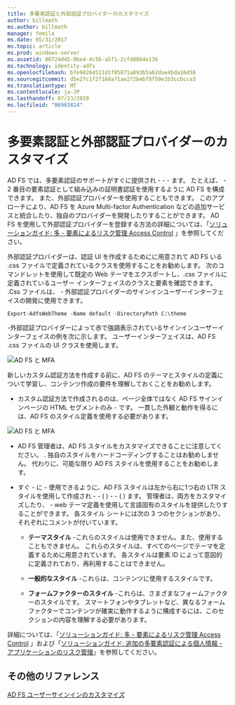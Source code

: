 ```yaml
---
title: 多要素認証と外部認証プロバイダーのカスタマイズ
author: billmath
ms.author: billmath
manager: femila
ms.date: 05/31/2017
ms.topic: article
ms.prod: windows-server
ms.assetid: 08724d45-9be4-4c56-a5f1-2cf40864e136
ms.technology: identity-adfs
ms.openlocfilehash: b7e94264511d1f05871a893b5a62dae4bda16d58
ms.sourcegitcommit: d5e27c1f2f168a71ae272bebf8f50e1b3ccbcca3
ms.translationtype: MT
ms.contentlocale: ja-JP
ms.lasthandoff: 07/23/2020
ms.locfileid: "86963814"
---
```

# <a name="multi-factor-authentication-and-external-authentication-providers-customization"></a>多要素認証と外部認証プロバイダーのカスタマイズ 



AD FS では、多要素認証のサポートがすぐに提供され \- \- \- ます。 たとえば、 \- 2 番目の要素認証として組み込みの証明書認証を使用するように AD FS を構成できます。 また、外部認証プロバイダーを使用することもできます。 このアプローチにより、AD FS を Azure Multi-factor Authentication などの追加サービスと統合したり、独自のプロバイダーを開発したりすることができます。 AD FS を使用して外部認証プロバイダーを登録する方法の詳細については、「[ソリューションガイド: 多 \- 要素によるリスク管理 Access Control](./manage-risk-with-conditional-access-control.md) 」を参照してください。  
  
外部認証プロバイダーは、認証 UI を作成するためにに用意されて AD FS いる .css ファイルで定義されているクラスを使用することをお勧めします。 次のコマンドレットを使用して既定の Web テーマをエクスポートし、.css ファイルに定義されているユーザー インターフェイスのクラスと要素を確認できます。 .Css ファイルは、 \- 外部認証プロバイダーのサインインユーザーインターフェイスの開発に使用できます。  
  

    Export-AdfsWebTheme -Name default -DirectoryPath C:\theme  
 
  
\-外部認証プロバイダーによって赤で強調表示されているサインインユーザーインターフェイスの例を次に示します。 ユーザーインターフェイスは、AD FS .css ファイルの UI クラスを使用します。  
  
![AD FS と MFA](media/AD-FS-user-sign-in-customization/ADFS_Blue_Custom8.png)  
  
新しいカスタム認証方法を作成する前に、AD FS のテーマとスタイルの定義について学習し、コンテンツ作成の要件を理解しておくことをお勧めします。  
  
-   カスタム認証方法で作成されるのは、ページ全体ではなく AD FS サインインページの HTML セグメントのみ \- です。 一貫した外観と動作を得るには、AD FS のスタイル定義を使用する必要があります。  
  
![AD FS と MFA](media/AD-FS-user-sign-in-customization/ADFS_Blue_Custom9.png)  
  
-   AD FS 管理者は、AD FS スタイルをカスタマイズできることに注意してください。 . 独自のスタイルをハードコーディングすることはお勧めしません。 代わりに、可能な限り AD FS スタイルを使用することをお勧めします。  
  
-   すぐ \- に \- 使用できるように、AD FS スタイルは左から右に1つ右の LTR スタイルを使用して作成され \- \- \( \) \- \- \( \) ます。 管理者は、両方をカスタマイズしたり、 \- web テーマ定義を使用して言語固有のスタイルを提供したりすることができます。 各スタイル シートには次の 3 つのセクションがあり、それぞれにコメントが付いています。  
  
    -   **テーマスタイル** \-これらのスタイルは使用できません。また、使用することもできません。 これらのスタイルは、すべてのページでテーマを定義するために用意されています。 各スタイルは要素 ID によって意図的に定義されており、再利用することはできません。  
  
    -   **一般的なスタイル** \-これらは、コンテンツに使用するスタイルです。  
  
    -   **フォームファクターのスタイル** \-これらは、さまざまなフォームファクターのスタイルです。 スマートフォンやタブレットなど、異なるフォーム ファクターでコンテンツが確実に動作するように構成するには、このセクションの内容を理解する必要があります。  
  
詳細については、「[ソリューションガイド: 多 \- 要素によるリスク管理 Access Control](./manage-risk-with-conditional-access-control.md) 」および「[ソリューションガイド: 追加の多要素認証による個人情報 \- アプリケーションのリスク管理](https://tnstage.redmond.corp.microsoft.com/library/dn280949.aspx)」を参照してください。  

## <a name="additional-references"></a>その他のリファレンス 
[AD FS ユーザーサインインのカスタマイズ](AD-FS-user-sign-in-customization.md) 
